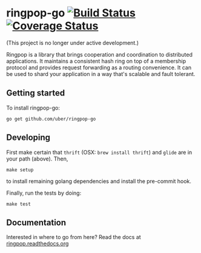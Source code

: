 ringpop-go [![Build Status](https://travis-ci.org/uber/ringpop-go.svg?branch=master)](https://travis-ci.org/uber/ringpop-go) [![Coverage Status](https://coveralls.io/repos/uber/ringpop-go/badge.svg?branch=master&service=github)](https://coveralls.io/github/uber/ringpop-go?branch=master)
==========

(This project is no longer under active development.)

Ringpop is a library that brings cooperation and coordination to distributed
applications. It maintains a consistent hash ring on top of a membership
protocol and provides request forwarding as a routing convenience. It can be
used to shard your application in a way that's scalable and fault tolerant.

Getting started
---------------

To install ringpop-go:

```
go get github.com/uber/ringpop-go
```

Developing
----------

First make certain that `thrift` (OSX: `brew install thrift`) and `glide` are
in your path (above). Then,

```
make setup
```

to install remaining golang dependencies and install the pre-commit hook.

Finally, run the tests by doing:

```
make test
```

Documentation
--------------

Interested in where to go from here? Read the docs at
[ringpop.readthedocs.org](https://ringpop.readthedocs.org)

